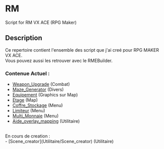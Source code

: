 <h1> RM </h1>

Script for RM VX ACE (RPG Maker)

<h2>Description</h2>

Ce repertoire contient l'ensemble des script que j'ai creé pour RPG MAKER VX ACE.<br />
Vous pouvez aussi les retrouver avec le RMEBuilder.<br />

<h3>Contenue Actuel :</h3>

- [Weapon_Upgrade](Combats/Weapon_Upgrade) (Combat)<br />
- [Maze_Generator](Divers/Maze_Generator) (Divers)<br />
- [Equipement](Map/Equipement) (Graphics sur Map)<br />
- [Etage](Map/Etage) (Map)<br />
- [Coffre_Stockage](Menu/Coffre_Stockage) (Menu)<br />
- [Limiteur](Menu/Limiteur) (Menu)<br />
- [Multi_Monnaie](Menu/Multi_Monnaie) (Menu)<br />
- [Aide_overlay_mapping](Utilitaire/Aide_overlay_mapping) (Utilitaire)<br />
<br />
  En cours de creation :<br />
- [Scene_creator](Utilitaire/Scene_creator) (Utilitaire)<br />

